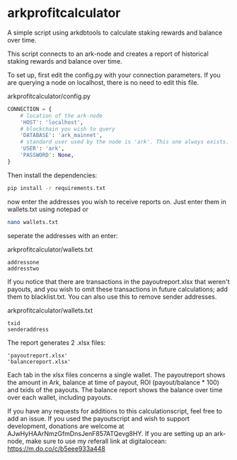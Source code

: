 # arkprofitcalculator
A simple script using arkdbtools to calculate staking rewards and balance over time.


This script connects to an ark-node and creates a report of historical staking rewards and balance over time.

To set up, first edit the config.py with your connection parameters. If you are querying a node on localhost, there is no need to edit this file.

arkprofitcalculator/config.py
```python
CONNECTION = {
    # location of the ark-node
    'HOST': 'localhost',
    # blockchain you wish to query
    'DATABASE': 'ark_mainnet',
    # standard user used by the node is 'ark'. This one always exists.
    'USER': 'ark',
    'PASSWORD': None,
}
```

Then install the dependencies:

```sh
pip install -r requirements.txt
```

now enter the addresses you wish to receive reports on. Just enter them in wallets.txt using notepad or

```sh
nano wallets.txt
```

seperate the addresses with an enter:

arkprofitcalculator/wallets.txt
```
addressone
addresstwo
```

If you notice that there are transactions in the payoutreport.xlsx that weren't payouts, and you wish to omit these transactions in future
calculations; add them to blacklist.txt. You can also use this to remove sender addresses.

arkprofitcalculator/wallets.txt
```
txid
senderaddress
```

The report generates 2 .xlsx files: 
```
'payoutreport.xlsx'
'balancereport.xlsx'
```

Each tab in the xlsx files concerns a single wallet. The payoutreport shows the amount in Ark, balance at time of payout, ROI (payout/balance * 100)
and txids of the payouts. The balance report shows the balance over time over each wallet, including payouts.

If you have any requests for additions to this calculationscript, feel free to add an issue. If you used the payoutscript and wish to support development,
donations are welcome at AJwHyHAArNmzGfmDnsJenF857ATQevg8HY. If you are setting up an ark-node, make sure to use my referall link at digitalocean: https://m.do.co/c/b5eee933a448





